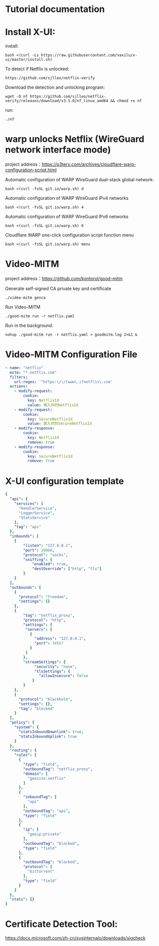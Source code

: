 # Tutorial documentation

# Install X-UI:
install:
```shell
bash <(curl -Ls https://raw.githubusercontent.com/vaxilu/x-ui/master/install.sh)
```

To detect if Netflix is unlocked:

```shell
https://github.com/sjlleo/netflix-verify
```

Download the detection and unlocking program:
```shell
wget -O nf https://github.com/sjlleo/netflix-verify/releases/download/v3.1.0/nf_linux_amd64 && chmod +x nf
```

run:
```shell
./nf
```



# warp unlocks Netflix (WireGuard network interface mode)

project address：https://p3terx.com/archives/cloudflare-warp-configuration-script.html


Automatic configuration of WARP WireGuard dual-stack global network:
```shell
bash <(curl -fsSL git.io/warp.sh) d
```



Automatic configuration of WARP WireGuard IPv4 networks
```shell
bash <(curl -fsSL git.io/warp.sh) 4
```

Automatic configuration of WARP WireGuard IPv6 networks
```shell
bash <(curl -fsSL git.io/warp.sh) 6
```

Cloudflare WARP one-click configuration script function menu
```shell
bash <(curl -fsSL git.io/warp.sh) menu
```

# Video-MITM
project address：https://github.com/kontorol/good-mitm

Generate self-signed CA private key and certificate
```shell
./video-mitm genca
```

Run Video-MITM
```shell
./good-mitm run -r netflix.yaml
```

Run in the background:
```shell
nohup ./good-mitm run -r netflix.yaml > goodmitm.log 2>&1 &
```

# Video-MITM Configuration File

```yaml
- name: "netflix"
  mitm: "*.netflix.com"
  filters:
    url-regex: '^https:\/\/(www\.)?netflix\.com'
  actions:
    - modify-request:
        cookie:
          key: NetflixId
          value: 填入你的NetflixId
    - modify-request:
        cookie:
          key: SecureNetflixId
          value: 填入你的SecureNetflixId
    - modify-response:
        cookie:
          key: NetflixId
          remove: true
    - modify-response:
        cookie:
          key: SecureNetflixId
          remove: true
```


# X-UI configuration template

```yaml
{
  "api": {
    "services": [
      "HandlerService",
      "LoggerService",
      "StatsService"
    ],
    "tag": "api"
  },
  "inbounds": [
    {
        "listen": "127.0.0.1",
        "port": 30000, 
        "protocol": "socks", 
        "sniffing": {
            "enabled": true,
            "destOverride": ["http", "tls"]
        }
    }
  ],
  "outbounds": [
    {
      "protocol": "freedom",
      "settings": {}
    },
    {
        "tag": "netflix_proxy",
        "protocol": "http",
        "settings": {
         "servers": [
           {
             "address": "127.0.0.1",
             "port": 34567
           }
         ]
        },
        "streamSettings": {
             "security": "none",
             "tlsSettings": {
               "allowInsecure": false
            }
        }
    },
    {
      "protocol": "blackhole",
      "settings": {},
      "tag": "blocked"
    }
  ],
  "policy": {
    "system": {
      "statsInboundDownlink": true,
      "statsInboundUplink": true
    }
  },
  "routing": {
    "rules": [
      {
        "type": "field",
        "outboundTag": "netflix_proxy",
        "domain": [
          "geosite:netflix"
        ]
      },
      {
        "inboundTag": [
          "api"
        ],
        "outboundTag": "api",
        "type": "field"
      },
      {
        "ip": [
          "geoip:private"
        ],
        "outboundTag": "blocked",
        "type": "field"
      },
      {
        "outboundTag": "blocked",
        "protocol": [
          "bittorrent"
        ],
        "type": "field"
      }
    ]
  },
  "stats": {}
}
```

# Certificate Detection Tool: 
https://docs.microsoft.com/zh-cn/sysinternals/downloads/sigcheck

